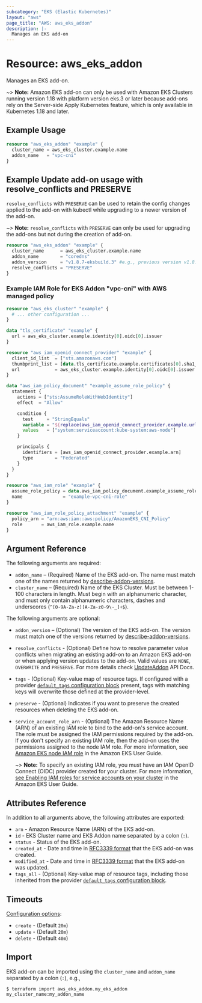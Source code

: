```yaml
---
subcategory: "EKS (Elastic Kubernetes)"
layout: "aws"
page_title: "AWS: aws_eks_addon"
description: |-
  Manages an EKS add-on
---
```


# Resource: aws_eks_addon

Manages an EKS add-on.

~> **Note:** Amazon EKS add-on can only be used with Amazon EKS Clusters
running version 1.18 with platform version eks.3 or later
because add-ons rely on the Server-side Apply Kubernetes feature,
which is only available in Kubernetes 1.18 and later.

## Example Usage

```terraform
resource "aws_eks_addon" "example" {
  cluster_name = aws_eks_cluster.example.name
  addon_name   = "vpc-cni"
}
```

## Example Update add-on usage with resolve_conflicts and PRESERVE
`resolve_conflicts` with `PRESERVE` can be used to retain the config changes applied to the add-on with kubectl while upgrading to a newer version of the add-on.

~> **Note:** `resolve_conflicts` with `PRESERVE` can only be used for upgrading the add-ons but not during the creation of add-on.

```terraform
resource "aws_eks_addon" "example" {
  cluster_name      = aws_eks_cluster.example.name
  addon_name        = "coredns"
  addon_version     = "v1.8.7-eksbuild.3" #e.g., previous version v1.8.7-eksbuild.2 and the new version is v1.8.7-eksbuild.3
  resolve_conflicts = "PRESERVE"
}
```

### Example IAM Role for EKS Addon "vpc-cni" with AWS managed policy

```terraform
resource "aws_eks_cluster" "example" {
  # ... other configuration ...
}

data "tls_certificate" "example" {
  url = aws_eks_cluster.example.identity[0].oidc[0].issuer
}

resource "aws_iam_openid_connect_provider" "example" {
  client_id_list  = ["sts.amazonaws.com"]
  thumbprint_list = [data.tls_certificate.example.certificates[0].sha1_fingerprint]
  url             = aws_eks_cluster.example.identity[0].oidc[0].issuer
}

data "aws_iam_policy_document" "example_assume_role_policy" {
  statement {
    actions = ["sts:AssumeRoleWithWebIdentity"]
    effect  = "Allow"

    condition {
      test     = "StringEquals"
      variable = "${replace(aws_iam_openid_connect_provider.example.url, "https://", "")}:sub"
      values   = ["system:serviceaccount:kube-system:aws-node"]
    }

    principals {
      identifiers = [aws_iam_openid_connect_provider.example.arn]
      type        = "Federated"
    }
  }
}

resource "aws_iam_role" "example" {
  assume_role_policy = data.aws_iam_policy_document.example_assume_role_policy.json
  name               = "example-vpc-cni-role"
}

resource "aws_iam_role_policy_attachment" "example" {
  policy_arn = "arn:aws:iam::aws:policy/AmazonEKS_CNI_Policy"
  role       = aws_iam_role.example.name
}
```

## Argument Reference

The following arguments are required:

* `addon_name` – (Required) Name of the EKS add-on. The name must match one of
  the names returned by [describe-addon-versions](https://docs.aws.amazon.com/cli/latest/reference/eks/describe-addon-versions.html).
* `cluster_name` – (Required) Name of the EKS Cluster. Must be between 1-100 characters in length. Must begin with an alphanumeric character, and must only contain alphanumeric characters, dashes and underscores (`^[0-9A-Za-z][A-Za-z0-9\-_]+$`).

The following arguments are optional:

* `addon_version` – (Optional) The version of the EKS add-on. The version must
  match one of the versions returned by [describe-addon-versions](https://docs.aws.amazon.com/cli/latest/reference/eks/describe-addon-versions.html).
* `resolve_conflicts` - (Optional) Define how to resolve parameter value conflicts
  when migrating an existing add-on to an Amazon EKS add-on or when applying
  version updates to the add-on. Valid values are `NONE`, `OVERWRITE` and `PRESERVE`. For more details check [UpdateAddon](https://docs.aws.amazon.com/eks/latest/APIReference/API_UpdateAddon.html) API Docs.
* `tags` - (Optional) Key-value map of resource tags. If configured with a provider [`default_tags` configuration block](https://registry.terraform.io/providers/hashicorp/aws/latest/docs#default_tags-configuration-block) present, tags with matching keys will overwrite those defined at the provider-level.
* `preserve` - (Optional) Indicates if you want to preserve the created resources when deleting the EKS add-on.
* `service_account_role_arn` - (Optional) The Amazon Resource Name (ARN) of an
  existing IAM role to bind to the add-on's service account. The role must be
  assigned the IAM permissions required by the add-on. If you don't specify
  an existing IAM role, then the add-on uses the permissions assigned to the node
  IAM role. For more information, see [Amazon EKS node IAM role](https://docs.aws.amazon.com/eks/latest/userguide/create-node-role.html)
  in the Amazon EKS User Guide.
  
  ~> **Note:** To specify an existing IAM role, you must have an IAM OpenID Connect (OIDC)
  provider created for your cluster. For more information, [see Enabling IAM roles
  for service accounts on your cluster](https://docs.aws.amazon.com/eks/latest/userguide/enable-iam-roles-for-service-accounts.html)
  in the Amazon EKS User Guide.

## Attributes Reference

In addition to all arguments above, the following attributes are exported:

* `arn` - Amazon Resource Name (ARN) of the EKS add-on.
* `id` - EKS Cluster name and EKS Addon name separated by a colon (`:`).
* `status` - Status of the EKS add-on.
* `created_at` - Date and time in [RFC3339 format](https://tools.ietf.org/html/rfc3339#section-5.8) that the EKS add-on was created.
* `modified_at` - Date and time in [RFC3339 format](https://tools.ietf.org/html/rfc3339#section-5.8) that the EKS add-on was updated.
* `tags_all` - (Optional) Key-value map of resource tags, including those inherited from the provider [`default_tags` configuration block](https://registry.terraform.io/providers/hashicorp/aws/latest/docs#default_tags-configuration-block).

## Timeouts

[Configuration options](https://www.terraform.io/docs/configuration/blocks/resources/syntax.html#operation-timeouts):

* `create` - (Default `20m`)
* `update` - (Default `20m`)
* `delete` - (Default `40m`)

## Import

EKS add-on can be imported using the `cluster_name` and `addon_name` separated by a colon (`:`), e.g.,

```
$ terraform import aws_eks_addon.my_eks_addon my_cluster_name:my_addon_name
```
